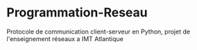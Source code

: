 # Programmation-Reseau
Protocole de communication client-serveur en Python, projet de l'enseignement réseaux a IMT Atlantique
